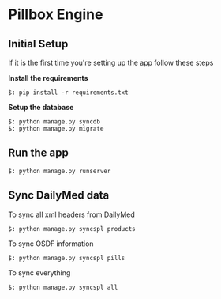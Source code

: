 # Pillbox Engine

## Initial Setup
If it is the first time you're setting up the app follow these steps

**Install the requirements**

    $: pip install -r requirements.txt

**Setup the database**

    $: python manage.py syncdb
    $: python manage.py migrate

## Run the app

    $: python manage.py runserver


## Sync DailyMed data

To sync all xml headers from DailyMed

    $: python manage.py syncspl products

To sync OSDF information

    $: python manage.py syncspl pills

To sync everything

    $: python manage.py syncspl all
